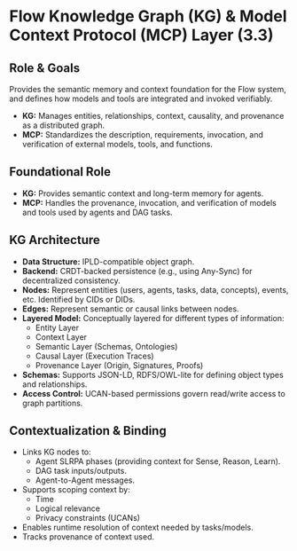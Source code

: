 # Flow Knowledge Graph (KG) & Model Context Protocol (MCP) Layer (3.3)

## Role & Goals

Provides the semantic memory and context foundation for the Flow system, and defines how models and tools are integrated and invoked verifiably.

*   **KG:** Manages entities, relationships, context, causality, and provenance as a distributed graph.
*   **MCP:** Standardizes the description, requirements, invocation, and verification of external models, tools, and functions.

## Foundational Role

*   **KG:** Provides semantic context and long-term memory for agents.
*   **MCP:** Handles the provenance, invocation, and verification of models and tools used by agents and DAG tasks.

## KG Architecture

*   **Data Structure:** IPLD-compatible object graph.
*   **Backend:** CRDT-backed persistence (e.g., using Any-Sync) for decentralized consistency.
*   **Nodes:** Represent entities (users, agents, tasks, data, concepts), events, etc. Identified by CIDs or DIDs.
*   **Edges:** Represent semantic or causal links between nodes.
*   **Layered Model:** Conceptually layered for different types of information:
    *   Entity Layer
    *   Context Layer
    *   Semantic Layer (Schemas, Ontologies)
    *   Causal Layer (Execution Traces)
    *   Provenance Layer (Origin, Signatures, Proofs)
*   **Schemas:** Supports JSON-LD, RDFS/OWL-lite for defining object types and relationships.
*   **Access Control:** UCAN-based permissions govern read/write access to graph partitions.

## Contextualization & Binding

*   Links KG nodes to:
    *   Agent SLRPA phases (providing context for Sense, Reason, Learn).
    *   DAG task inputs/outputs.
    *   Agent-to-Agent messages.
*   Supports scoping context by:
    *   Time
    *   Logical relevance
    *   Privacy constraints (UCANs)
*   Enables runtime resolution of context needed by tasks/models.
*   Tracks provenance of context used.
